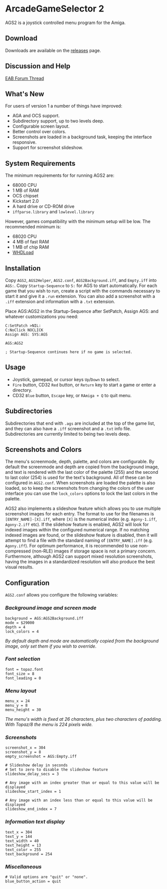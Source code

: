 ArcadeGameSelector 2
====================

AGS2 is a joystick controlled menu program for the Amiga.


Download
--------

Downloads are available on the [releases](https://github.com/MagerValp/ArcadeGameSelector/releases) page.


Discussion and Help
-------------------

[EAB Forum Thread](http://eab.abime.net/showthread.php?t=68818)


What's New
----------

For users of version 1 a number of things have improved:

* AGA and OCS support.
* Subdirectory support, up to two levels deep.
* Configurable screen layout.
* Better control over colors.
* Screenshots are loaded in a background task, keeping the interface responsive.
* Support for screenshot slideshow.


System Requirements
-------------------

The minimum requirements for for running AGS2 are:

* 68000 CPU
* 1 MB of RAM
* OCS chipset
* Kickstart 2.0
* A hard drive or CD-ROM drive
* `iffparse.library` and `lowlevel.library`

However, games compatibility with the minimum setup will be low. The recommended minimum is:

* 68020 CPU
* 4 MB of fast RAM
* 1 MB of chip RAM
* [WHDLoad](http://www.whdload.de/)


Installation
------------

Copy `AGS2`, `AGS2Helper`, `AGS2.conf`, `AGS2Background.iff`, and `Empty.iff` into `AGS:`. Copy `Startup-Sequence` to `S:` for AGS to start automatically. For each game that you wish to run, create a script with the commands necessary to start it and give it a `.run` extension. You can also add a screenshot with a `.iff` extension and information with a `.txt` extension.

Place AGS:AGS2 in the Startup-Sequence after SetPatch, Assign AGS: and whatever customizations you need:

    C:SetPatch >NIL:
    C:NoClick NOCLICK
    Assign AGS: SYS:AGS
    
    AGS:AGS2
    
    ; Startup-Sequence continues here if no game is selected.


Usage
-----

* Joystick, gamepad, or cursor keys `Up`/`Down` to select.
* `Fire` button, CD32 `Red` button, or `Return` key to start a game or enter a directory.
* CD32 `Blue` button, `Escape` key, or `RAmiga + Q` to quit menu.


Subdirectories
--------------

Subdirectories that end with `.ags` are included at the top of the game list, and they can also have a `.iff` screenshot and a `.txt` info file. Subdirectories are currently limited to being two levels deep.


Screenshots and Colors
----------------------

The menu's screenmode, depth, palette, and colors are configurable. By default the screenmode and depth are copied from the background image, and text is rendered with the last color of the palette (255) and the second to last color (254) is used for the text's background. All of these can be configured in `AGS2.conf`. When screenshots are loaded the palette is also loaded, so to keep the screenshots from changing the colors of the user interface you can use the `lock_colors` options to lock the last colors in the palette.

AGS2 also implements a slideshow feature which allows you to use multiple screenshot images for each entry. The format to use for the filenames is `[ENTRY_NAME]-[X].iff`, where `[X]` is the numerical index (e.g. `Agony-1.iff`, `Agony-2.iff` etc). If the slidehow feature is enabled, AGS2 will look for indexed images within the configured numerical range. If no matching indexed images are found, or the slideshow feature is disabled, then it will attempt to find a file with the standard naming of `[ENTRY_NAME].iff` (e.g. `Agony.iff`). For optimum performance, it is recommended to use non-compressed (non-RLE) images if storage space is not a primary concern. Furthermore, although AGS2 can support mixed resolution screenshots, having the images in a standardized resolution will also produce the best visual results.


Configuration
-------------

`AGS2.conf` allows you configure the following variables:

### *Background image and screen mode*
    background = AGS:AGS2Background.iff
    mode = $29000
    depth = 4
    lock_colors = 4

*By default depth and mode are automatically copied from the background image, only set them if you wish to override.*

### *Font selection*
    font = topaz.font
    font_size = 8
    font_leading = 0

### *Menu layout*
    menu_x = 24
    menu_y = 8
    menu_height = 30

*The menu's width is fixed at 26 characters, plus two characters of padding. With Topaz/8 the menu is 224 pixels wide.*

### *Screenshots*
    screenshot_x = 304
    screenshot_y = 8
    empty_screenshot = AGS:Empty.iff

    # Slideshow delay in seconds
    # Set to zero to disable the slideshow feature
    slideshow_delay_secs = 3

    # Any image with an index greater than or equal to this value will be displayed
    slideshow_start_index = 1

    # Any image with an index less than or equal to this value will be displayed
    slideshow_end_index = 7

### *Information text display*
    text_x = 304
    text_y = 144
    text_width = 40
    text_height = 13
    text_color = 255
    text_background = 254

### *Miscellaneous*
    # Valid options are "quit" or "none".
    blue_button_action = quit
